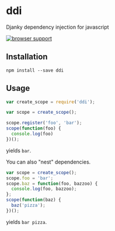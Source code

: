 ddi
===
Djanky dependency injection for javascript

[![browser support](https://ci.testling.com/apechimp/ddi.png)
](https://ci.testling.com/apechimp/ddi)

Installation
------------

``npm install --save ddi``

Usage
-----

```javascript
var create_scope = require('ddi');

var scope = create_scope();

scope.register('foo', 'bar');
scope(function(foo) {
  console.log(foo)
})();
```
yields ``bar``.

You can also "nest" dependencies.

```javascript
var scope = create_scope(); 
scope.foo = 'bar';
scope.baz = function(foo, bazzoo) {
  console.log(foo, bazzoo);
};
scope(function(baz) {
  baz('pizza');
})();
```
yields ``bar pizza``.
